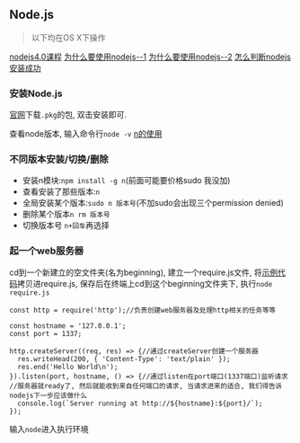 ## Node.js
> 以下均在OS X下操作

[nodejs4.0课程](http://www.hubwiz.com/course/561e0c8a1bc20c980538e1e8/)    [为什么要使用nodejs--1](http://limu.iteye.com/blog/1013223) 
[为什么要使用nodejs--2](http://www.zhihu.com/question/30597893#answer-15274458)
[怎么判断nodejs安装成功](http://zhidao.baidu.com/question/1430454246120458899.html?qbl=relate_question_0&word=%CE%AA%CA%B2%C3%B4%D2%AA%B0%B2%D7%B0nodejs)

### 安装Node.js

[官网](https://nodejs.org)下载`.pkg`的包, 双击安装即可.

查看node版本, 输入命令行`node -v`
[n的使用](http://blog.sina.com.cn/s/blog_9564cb6e0102vwu6.html)

### 不同版本安装/切换/删除
- 安装n模块:`npm install -g n`(前面可能要价格sudo 我没加)
- 查看安装了那些版本:`n`
- 全局安装某个版本:`sudo n 版本号`(不加sudo会出现三个permission denied)
- 删除某个版本`n rm 版本号`
- 切换版本号 `n+回车`再选择
### 起一个web服务器
cd到一个新建立的空文件夹(名为beginning), 建立一个require.js文件, 将[示例代码](https://nodejs.org/en/about/)拷贝进require.js, 保存后在终端上cd到这个beginning文件夹下, 执行`node require.js`

	const http = require('http');//负责创建web服务器及处理http相关的任务等等
	
	const hostname = '127.0.0.1';
	const port = 1337;
	
	http.createServer((req, res) => {//通过createServer创建一个服务器
	  res.writeHead(200, { 'Content-Type': 'text/plain' });
	  res.end('Hello World\n');
	}).listen(port, hostname, () => {//通过listen在port端口(1337端口)监听请求
	//服务器就ready了, 然后就能收到来自任何端口的请求, 当请求进来的适合, 我们得告诉nodejs下一步应该做什么
	  console.log(`Server running at http://${hostname}:${port}/`);
	});
输入`node`进入执行环境